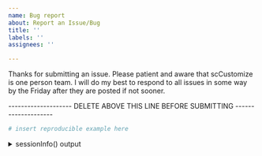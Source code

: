 ```yaml
---
name: Bug report
about: Report an Issue/Bug
title: ''
labels: ''
assignees: ''

---
```


Thanks for submitting an issue.  Please patient and aware that scCustomize is one person team.  I will do my best to respond to all issues in some way by the Friday after they are posted if not sooner.

<!-- Briefly describe your problem and what output you expect. If you have a question, please use the analysis question template instead. -->

<!-- Before posting an issue, ensure that the bug is reproducible by re-running the code that produced the issue in a new R session.-->

<!-- Please include a minimal reproducible code example. You can use the SeuratData package and pbmc3k final object to provide an example (https://github.com/satijalab/seurat-data). -->

<!-- Please include the output of `sessionInfo()` -->

-------------------- DELETE ABOVE THIS LINE BEFORE SUBMITTING --------------------


```r
# insert reproducible example here
```


<details>
  <summary> sessionInfo() output</summary>
  
```r
PASTE HERE sessionInfo() output
```
  
</details>
